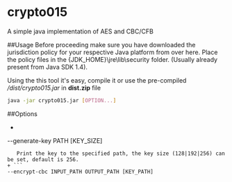 # crypto015
A simple java implementation of AES and CBC/CFB

##Usage
Before proceeding make sure you have downloaded the jurisdiction policy for your respective Java platform from over here. Place the policy files in the {JDK_HOME}\jre\lib\security folder. (Usually already present from Java SDK 1.4).

Using the this tool it's easy, compile it or use the pre-compiled */dist/crypto015.jar* in **dist.zip** file
```bash
java -jar crypto015.jar [OPTION...]
```

##Options
+ ``` 
--generate-key PATH [KEY_SIZE] 
```
   Print the key to the specified path, the key size (128|192|256) can be set, default is 256.
+ ```
--encrypt-cbc INPUT_PATH OUTPUT_PATH [KEY_PATH]
```
